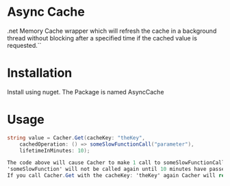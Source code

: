 # Async Cache

.net Memory Cache wrapper which will refresh the cache in a background thread without blocking after a specified time if the cached value is requested.``

Installation
============

Install using nuget. The Package is named AsyncCache

Usage
=====

``` c#
string value = Cacher.Get(cacheKey: "theKey", 
    cachedOperation: () => someSlowFunctionCall("parameter"), 
    lifetimeInMinutes: 10);

The code above will cause Cacher to make 1 call to someSlowFunctionCall the first time the code is executed. If there are multiple threads calling Cacher.Get with the same key while someSlowFunction is processing the intial load they will be blocked until someSlowFunction returns. 
'someSlowFunction' will not be called again until 10 minutes have passed and there is another call to Cacher.Get with the cacheKey 'theKey'
If you call Cacher.Get with the cacheKey: 'theKey' again Cacher will return the cached value.
